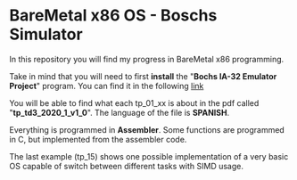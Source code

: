 # BareMetal x86 OS - Boschs Simulator

In this repository you will find my progress in BareMetal x86 programming.

Take in mind that you will need to first **install** the "**Bochs IA-32 Emulator Project**" program. You can find it in the following [link](https://bochs.sourceforge.io/getcurrent.html "link")

You will be able to find what each tp_01_xx is about in the pdf called "**tp_td3_2020_1_v1_0**". The language of the file is **SPANISH**.

Everything is programmed in **Assembler**. Some functions are programmed in C, but implemented from the assembler code.

The last example (tp_15) shows one possible implementation of a very basic OS capable of switch between different tasks with SIMD usage.

